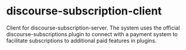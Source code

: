 # discourse-subscription-client

Client for discourse-subscription-server.  The system uses the official discourse-subscriptions plugin to connect with a payment system to facilitate subscriptions to additional paid features in plugins.

